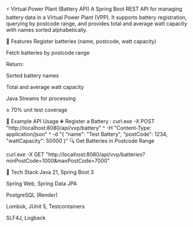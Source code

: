 ⚡ Virtual Power Plant (Battery API)
A Spring Boot REST API for managing battery data in a Virtual Power Plant (VPP). It supports battery registration, querying by postcode range, and provides total and average watt capacity with names sorted alphabetically.

🚀 Features
Register batteries (name, postcode, watt capacity)

Fetch batteries by postcode range

Return:

Sorted battery names

Total and average watt capacity

Java Streams for processing

≥ 70% unit test coverage

🔌 Example API Usage
➕ Register a Battery :
curl.exe -X POST "http://localhost:8080/api/vvp/battery" ^
  -H "Content-Type: application/json" ^
  -d "{ \"name\": \"Test Battery\", \"postCode\": 1234, \"wattCapacity\": 50000 }"
🔍 Get Batteries in Postcode Range
 
curl.exe -X GET "http://localhost:8080/api/vvp/batteries?minPostCode=1000&maxPostCode=7000"


🔧 Tech Stack
Java 21, Spring Boot 3

Spring Web, Spring Data JPA

PostgreSQL (Render)

Lombok, JUnit 5, Testcontainers

SLF4J, Logback

